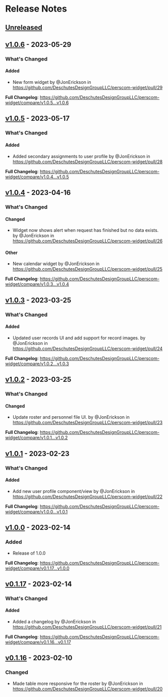 # Release Notes

## [Unreleased](https://github.com/DeschutesDesignGroupLLC/perscom-widget/compare/v1.0.6...HEAD)

## [v1.0.6](https://github.com/DeschutesDesignGroupLLC/perscom-widget/compare/v1.0.5...v1.0.6) - 2023-05-29

<!-- Release notes generated using configuration in .github/release.yml at v1.0.6 -->
### What's Changed

#### Added

- New form widget by @JonErickson in https://github.com/DeschutesDesignGroupLLC/perscom-widget/pull/29

**Full Changelog**: https://github.com/DeschutesDesignGroupLLC/perscom-widget/compare/v1.0.5...v1.0.6

## [v1.0.5](https://github.com/DeschutesDesignGroupLLC/perscom-widget/compare/v1.0.4...v1.0.5) - 2023-05-17

<!-- Release notes generated using configuration in .github/release.yml at v1.0.5 -->
### What's Changed

#### Added

- Added secondary assignments to user profile by @JonErickson in https://github.com/DeschutesDesignGroupLLC/perscom-widget/pull/28

**Full Changelog**: https://github.com/DeschutesDesignGroupLLC/perscom-widget/compare/v1.0.4...v1.0.5

## [v1.0.4](https://github.com/DeschutesDesignGroupLLC/perscom-widget/compare/v1.0.3...v1.0.4) - 2023-04-16

<!-- Release notes generated using configuration in .github/release.yml at v1.0.4 -->
### What's Changed

#### Changed

- Widget now shows alert when request has finished but no data exists. by @JonErickson in https://github.com/DeschutesDesignGroupLLC/perscom-widget/pull/26

#### Other

- New calendar widget by @JonErickson in https://github.com/DeschutesDesignGroupLLC/perscom-widget/pull/25

**Full Changelog**: https://github.com/DeschutesDesignGroupLLC/perscom-widget/compare/v1.0.3...v1.0.4

## [v1.0.3](https://github.com/DeschutesDesignGroupLLC/perscom-widget/compare/v1.0.2...v1.0.3) - 2023-03-25

<!-- Release notes generated using configuration in .github/release.yml at v1.0.3 -->
### What's Changed

#### Added

- Updated user records UI and add support for record images. by @JonErickson in https://github.com/DeschutesDesignGroupLLC/perscom-widget/pull/24

**Full Changelog**: https://github.com/DeschutesDesignGroupLLC/perscom-widget/compare/v1.0.2...v1.0.3

## [v1.0.2](https://github.com/DeschutesDesignGroupLLC/perscom-widget/compare/v1.0.1...v1.0.2) - 2023-03-25

<!-- Release notes generated using configuration in .github/release.yml at v1.0.2 -->
### What's Changed

#### Changed

- Update roster and personnel file UI. by @JonErickson in https://github.com/DeschutesDesignGroupLLC/perscom-widget/pull/23

**Full Changelog**: https://github.com/DeschutesDesignGroupLLC/perscom-widget/compare/v1.0.1...v1.0.2

## [v1.0.1](https://github.com/DeschutesDesignGroupLLC/perscom-widget/compare/v1.0.0...v1.0.1) - 2023-02-23

<!-- Release notes generated using configuration in .github/release.yml at v1.0.1 -->
### What's Changed

#### Added

- Add new user profile component/view by @JonErickson in https://github.com/DeschutesDesignGroupLLC/perscom-widget/pull/22

**Full Changelog**: https://github.com/DeschutesDesignGroupLLC/perscom-widget/compare/v1.0.0...v1.0.1

## [v1.0.0](https://github.com/DeschutesDesignGroupLLC/perscom-widget/compare/v0.1.17...v1.0.0) - 2023-02-14

### Added

- Release of 1.0.0

**Full Changelog**: https://github.com/DeschutesDesignGroupLLC/perscom-widget/compare/v0.1.17...v1.0.0

## [v0.1.17](https://github.com/DeschutesDesignGroupLLC/perscom-widget/compare/v0.1.16...v0.1.17) - 2023-02-14

<!-- Release notes generated using configuration in .github/release.yml at v0.1.17 -->
### What's Changed

#### Added

- Added a changelog by @JonErickson in https://github.com/DeschutesDesignGroupLLC/perscom-widget/pull/21

**Full Changelog**: https://github.com/DeschutesDesignGroupLLC/perscom-widget/compare/v0.1.16...v0.1.17

## [v0.1.16](https://github.com/DeschutesDesignGroupLLC/perscom-widget/compare/v0.1.15...v0.1.16) - 2023-02-10

### Changed

- Made table more responsive for the roster by @JonErickson in https://github.com/DeschutesDesignGroupLLC/perscom-widget/pull/20
